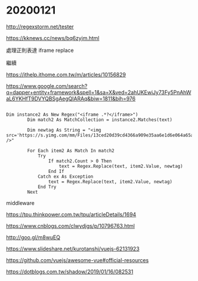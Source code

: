 # 20200121

http://regexstorm.net/tester

https://kknews.cc/news/bq6zyjm.html

處理正則表達 iframe replace

繼續

https://ithelp.ithome.com.tw/m/articles/10156829

https://www.google.com/search?q=dapper+entity+framework&spell=1&sa=X&ved=2ahUKEwiJy73Fy5PnAhWaL6YKHfT9DVYQBSgAegQIARAq&biw=1811&bih=976

```

Dim instance2 As New Regex("<iframe .*?</iframe>")
        Dim match2 As MatchCollection = instance2.Matches(text)

        Dim newtag As String = "<img src='https://s.yimg.com/mm/Files/13ced20d39cd4366a909e35aa6e1d6e064a65a6a_336x237.png' />"

        For Each item2 As Match In match2
            Try
                If match2.Count > 0 Then
                    text = Regex.Replace(text, item2.Value, newtag)
                End If
            Catch ex As Exception
                text = Regex.Replace(text, item2.Value, newtag)
            End Try
        Next

```


middleware 

https://tpu.thinkpower.com.tw/tpu/articleDetails/1694

https://www.cnblogs.com/clwydjgs/p/10796763.html

http://goo.gl/m8wuEQ

https://www.slideshare.net/kurotanshi/vuejs-62131923

https://github.com/vuejs/awesome-vue#official-resources

























https://dotblogs.com.tw/shadow/2019/01/16/082531
